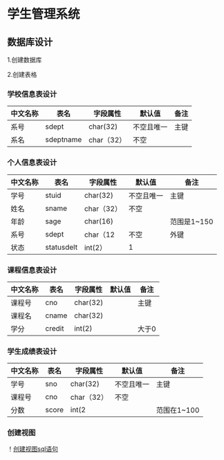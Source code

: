  # 学生管理系统  
 
 ## 数据库设计  
 
   1.创建数据库  
   
   2.创建表格 
   
   ### 学校信息表设计
| 中文名称 | 表名 | 字段属性 | 默认值    | 备注 |
|-------- |------|---------|----------|------|
| 系号    | sdept  | char(32)    |不空且唯一 | 主键 | 
| 系名 |sdeptname| char（32） | 不空 |  |
   
   ### 个人信息表设计
| 中文名称 | 表名 | 字段属性 | 默认值    | 备注 |
|-------- |------|---------|----------|------|
| 学号    | stuid  | char(32) |不空且唯一 | 主键 | 
| 姓名 |sname| char（32） | 不空 |  | 
| 年龄 |sage| char(16) |  |范围是1~150  |  
| 系号 |sdept| char（12| 不空 | 外键 | 
| 状态 |statusdelt| int(2） | 1 |  | 

### 课程信息表设计
| 中文名称 | 表名 | 字段属性 | 默认值 | 备注 |
|---------|------|---------|--------|------|
| 课程号 | cno | char(32) |  |主键|
| 课程名 | cname| char(32) |  |  |
| 学分 | credit | int(2) |  |大于0

### 学生成绩表设计
| 中文名称 | 表名 | 字段属性 | 默认值    | 备注 |
|-------- |------|---------|----------|------|
| 学号    | sno  | char(32)    |不空且唯一 | 主键 | 
| 课程号 |cno| char（32） | 不空 |  |
| 分数 |score|int(2||范围在1~100
### 创建视图
！[创建视图sql语句](https://github.com/liuwen777/liuyunwen/blob/master/img/%E5%88%9B%E5%BB%BA%E8%A7%86%E5%9B%BE.png)

